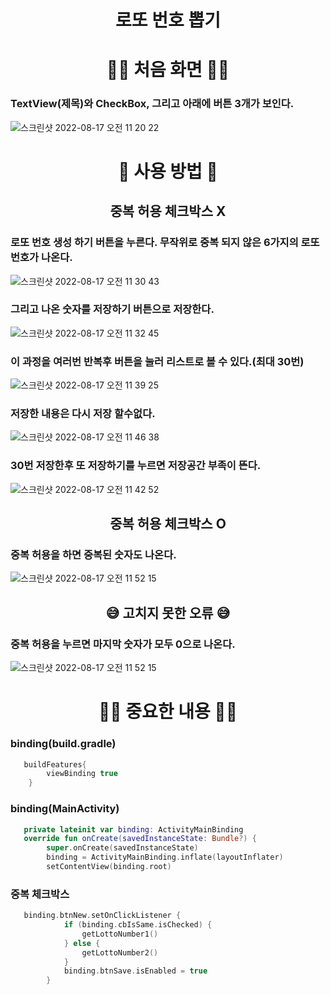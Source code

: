 # <div align="center">로또 번호 뽑기</div>

# <div align="center">👋🏻 처음 화면 👋🏻</div>
### TextView(제목)와 CheckBox, 그리고 아래에 버튼 3개가 보인다.
![스크린샷 2022-08-17 오전 11 20 22](https://user-images.githubusercontent.com/102125786/185020849-3406c4f8-81b5-42f9-af75-6df273b817cd.png)

# <div align="center">📱 사용 방법 📱</div>
## <div align="center"> 중복 허용 체크박스 X </div>
### 로또 번호 생성 하기 버튼을 누른다. 무작위로 중복 되지 않은 6가지의 로또번호가 나온다.
![스크린샷 2022-08-17 오전 11 30 43](https://user-images.githubusercontent.com/102125786/185021578-ab36b3f1-3d67-4986-8e5e-fe1693773ee1.png)

### 그리고 나온 숫자를 저장하기 버튼으로 저장한다.
![스크린샷 2022-08-17 오전 11 32 45](https://user-images.githubusercontent.com/102125786/185021808-1edc272b-c68d-467e-b847-dbb3044bbc2f.png)

### 이 과정을 여러번 반복후 버튼을 눌러 리스트로 볼 수 있다.(최대 30번)
![스크린샷 2022-08-17 오전 11 39 25](https://user-images.githubusercontent.com/102125786/185022536-1a3142e1-7b58-492b-bfb4-d745c66066c9.png)

### 저장한 내용은 다시 저장 할수없다.
![스크린샷 2022-08-17 오전 11 46 38](https://user-images.githubusercontent.com/102125786/185023634-989dee8e-89b3-4758-9ae6-3e941d2fd605.png)

### 30번 저장한후 또 저장하기를 누르면 저장공간 부족이 뜬다.
![스크린샷 2022-08-17 오전 11 42 52](https://user-images.githubusercontent.com/102125786/185023029-7596b2c7-b88f-476a-b04a-8e9067e996ab.png)

## <div align="center"> 중복 허용 체크박스 O </div>
### 중복 허용을 하면 중복된 숫자도 나온다.
![스크린샷 2022-08-17 오전 11 52 15](https://user-images.githubusercontent.com/102125786/185024100-193f65b2-d330-4465-906d-1e66f52db544.png)

## <div align="center"> 😅 고치지 못한 오류 😅 </div>
### 중복 허용을 누르면 마지막 숫자가 모두 0으로 나온다.
![스크린샷 2022-08-17 오전 11 52 15](https://user-images.githubusercontent.com/102125786/185024166-4285a971-b690-446c-8790-b97a306cafc4.png)

# <div align="center"> ✍🏻 중요한 내용 ✍🏻 </div>

### binding(build.gradle)
```kotlin
   buildFeatures{
        viewBinding true
    }
```

### binding(MainActivity)
```kotlin
   private lateinit var binding: ActivityMainBinding
   override fun onCreate(savedInstanceState: Bundle?) {
        super.onCreate(savedInstanceState)
        binding = ActivityMainBinding.inflate(layoutInflater)
        setContentView(binding.root)
```

### 중복 체크박스 
```kotlin
   binding.btnNew.setOnClickListener {
            if (binding.cbIsSame.isChecked) {
                getLottoNumber1()
            } else {
                getLottoNumber2()
            }
            binding.btnSave.isEnabled = true
        }
```
